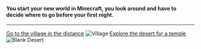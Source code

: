 #### You start your new world in Minecraft, you look around and have to decide where to go before your first night.
---
[Go to the village in the distance](2-first-village.md)
![Village](https://minecraftseedhq.com/wp-content/uploads/2017/06/mountain-savanna-village-minecraft-pc.jpeg)
[Explore the desert for a temple](3-first-desert.md)
![Blank Desert](https://www.digminecraft.com/getting_started/images/biome_desert.png)